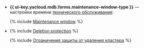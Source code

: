 * **{{ ui-key.yacloud.mdb.forms.maintenance-window-type }}** — настройки времени [технического обслуживания](../../../managed-elasticsearch/concepts/maintenance.md):

    {% include [Maintenance window](../console/maintenance-window-description.md) %}


* {% include [Deletion protection](../console/deletion-protection.md) %}

    {% include [Ограничения защиты от удаления кластера](../deletion-protection-limits-data.md) %}
